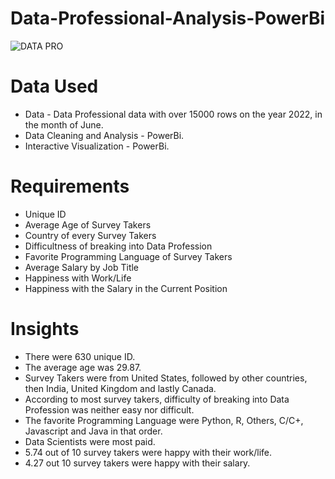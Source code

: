 # Data-Professional-Analysis-PowerBi

![DATA PRO](https://github.com/JaneNnyawira/Data-Professional-Analysis-PowerBi/assets/134518125/69564a61-7d67-457b-94ad-892ed3557d1d)


# Data Used
* Data - Data Professional data with over 15000 rows on the year 2022, in the month of June.
* Data Cleaning and Analysis - PowerBi.
* Interactive Visualization - PowerBi.

# Requirements 
 * Unique ID
 * Average Age of Survey Takers
 * Country of every Survey Takers
 * Difficultness of breaking into Data Profession
 * Favorite Programming Language of Survey Takers
 * Average Salary by Job Title
 * Happiness with Work/Life
 * Happiness with the Salary in the Current Position

# Insights
* There were 630 unique ID.
* The average age was 29.87.
* Survey Takers were from United States, followed by other countries, then India, United Kingdom and lastly Canada.
* According to most survey takers, difficulty of breaking into Data Profession was neither easy nor difficult.
* The favorite Programming Language were Python, R, Others, C/C+, Javascript and Java in that order.
* Data Scientists were most paid.
* 5.74 out of 10 survey takers were happy with their work/life.
* 4.27 out 10 survey takers were happy with their salary.
  
